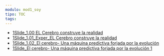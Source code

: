 ```yaml
---
modulo: mod1_soy
tipo: TOC
tags: 
---
```


- [1Slide_1.00 EL Cerebro construye la realidad](./1Slide_1.00%20EL%20Cerebro%20construye%20la%20realidad.md)
- [1Slide_1.01_Exper_EL Cerebro construye la realidad](./1Slide_1.01_Exper_EL%20Cerebro%20construye%20la%20realidad.md)
- [1Slide_1.02_El cerebro- Una máquina predictiva forjada por la evolución](1Slide_1.02_El%20cerebro-%20Una%20máquina%20predictiva%20forjada%20por%20la%20evolución.md)
- [1Slide_El cerebro- Una máquina predictiva forjada por la evolución 1](./1Slide_El%20cerebro-%20Una%20m%C3%A1quina%20predictiva%20forjada%20por%20la%20evoluci%C3%B3n%201.md)
















